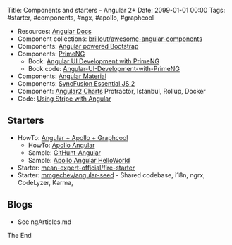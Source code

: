Title: Components and starters - Angular 2+
Date: 2099-01-01 00:00
Tags: #starter, #components, #ngx, #apollo, #graphcool

* Resources: [Angular Docs](https://angular.io/resources)
* Component collections: [brillout/awesome-angular-components](https://github.com/brillout/awesome-angular-components#component-collections)
* Components: [Angular powered Bootstrap](https://ng-bootstrap.github.io/#/home)
* Components: [PrimeNG](https://www.primefaces.org/primeng/#/)
  * Book: [Angular UI Development with PrimeNG](https://www.packtpub.com/web-development/angular-ui-development-primeng)
  * Book code: [Angular-UI-Development-with-PrimeNG](https://github.com/PacktPublishing/Angular-UI-Development-with-PrimeNG)
* Components: [Angular Material](https://material.angular.io/components/categories)
* Components: [SyncFusion Essential JS 2](https://www.syncfusion.com/products/essential-js2)
* Component: [Angular2 Charts](https://valor-software.com/ng2-charts/)
Protractor, Istanbul, Rollup, Docker
* Code: [Using Stripe with Angular](http://blog.mgechev.com/2016/07/05/using-stripe-payment-with-angular-2/)

## Starters

* HowTo: [Angular + Apollo + Graphcool](https://github.com/graphcool-examples/angular-graphql/tree/master/quickstart-with-apollo)
  * HowTo: [Apollo Angular](https://www.apollographql.com/docs/angular/)
  * Sample: [GitHunt-Angular](https://github.com/apollographql/GitHunt-Angular)
  * Sample: [Apollo Angular HelloWorld](https://github.com/apollographql/frontpage-angular-app)
* Starter: [mean-expert-official/fire-starter](https://github.com/mean-expert-official/fire-starter)
* Starter: [mmgechev/angular-seed](https://github.com/mgechev/angular-seed) - Shared codebase, i18n, ngrx, CodeLyzer, Karma, 

## Blogs

* See ngArticles.md

The End